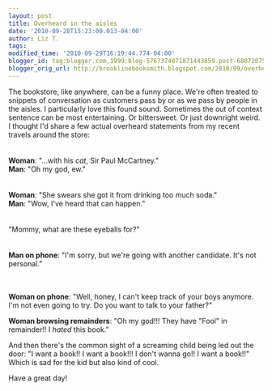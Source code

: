 ```yaml
---
layout: post
title: Overheard in the aisles
date: '2010-09-28T15:23:00.013-04:00'
author: Liz T.
tags: 
modified_time: '2010-09-29T16:19:44.774-04:00'
blogger_id: tag:blogger.com,1999:blog-5767374071871443859.post-6807207509275552427
blogger_orig_url: http://brooklinebooksmith.blogspot.com/2010/09/overheard-in-aisles.html
---
```


The bookstore, like anywhere, can be a funny place. We're often treated to <span id="SPELLING_ERROR_0" class="blsp-spelling-corrected">snippets</span> of conversation as customers pass by or as we pass by people in the aisles. I particularly love this found sound.  Sometimes the out of context sentence can be most entertaining.  Or bittersweet.  Or just downright weird.  I thought I'd share a few actual overheard statements from my recent travels around the store:<br /><br /><br /><strong>Woman</strong>: "...with his <em>cat</em>, Sir Paul McCartney."<br /><strong>Man</strong>: "Oh my god, <span id="SPELLING_ERROR_1" class="blsp-spelling-error">ew</span>."<br /><br /><br /><strong>Woman</strong>: "She swears she got it from drinking too much soda."<br /><strong>Man</strong>: "Wow, I've heard that can happen."<br /><br /><br />"Mommy, what are these eyeballs for?"<br /><br /><br /><strong>Man on phone</strong>: "I'm sorry, but we're going with another candidate. It's not personal."<br /><br /><br /><p><strong>Woman on phone</strong>:  "Well, honey, I can't keep track of your boys anymore.  I'm not even going to try.  Do you want to talk to your father?"</p><p><strong>Woman <span id="SPELLING_ERROR_2" class="blsp-spelling-error">browsing</span> remainders</strong>: "Oh my god!!!  They have "Fool" in remainder!!  I <em>hated</em> this book."</p><p>And then there's the common sight of a screaming child being led out the door:  "I want a book!!  I want a book!!!  I don't wanna go!!  I want a book!!"  Which is sad for the kid but also kind of cool.  </p><p>Have a great day!<br /></p>